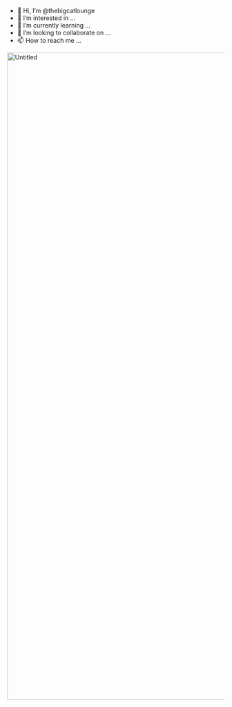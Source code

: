 - 👋 Hi, I’m @thebigcatlounge
- 👀 I’m interested in ...
- 🌱 I’m currently learning ...
- 💞️ I’m looking to collaborate on ...
- 📫 How to reach me ...

<!---
thebigcatlounge/thebigcatlounge is a ✨ special ✨ repository because its `README.md` (this file) appears on your GitHub profile.
You can click the Preview link to take a look at your changes.
--->
<img width="1500" alt="Untitled" src="https://github.com/thebigcatlounge/thebigcatlounge/assets/149056470/90315ef4-d49a-478d-b02f-0b5308a40c30">
